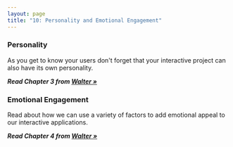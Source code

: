 ```yaml
---
layout: page
title: "10: Personality and Emotional Engagement"
---
```


### Personality

As you get to know your users don't forget that your interactive project can also have its own personality.

***Read Chapter 3 from [Walter »](http://re.philschanely.com/walter)***

### Emotional Engagement

Read about how we can use a variety of factors to add emotional appeal to our interactive applications.

***Read Chapter 4 from [Walter »](http://re.philschanely.com/walter)***

